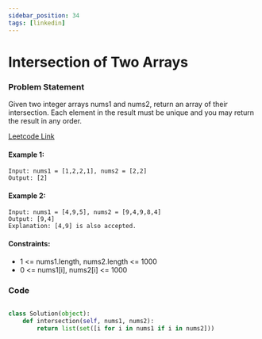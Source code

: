 ```yaml
---
sidebar_position: 34
tags: [linkedin]
---
```


# Intersection of Two Arrays

### Problem Statement

Given two integer arrays nums1 and nums2, return an array of their intersection. Each element in the result must be unique and you may return the result in any order.

[Leetcode Link](https://leetcode.com/problems/intersection-of-two-arrays/)

#### Example 1:

```
Input: nums1 = [1,2,2,1], nums2 = [2,2]
Output: [2]
```

#### Example 2:

```
Input: nums1 = [4,9,5], nums2 = [9,4,9,8,4]
Output: [9,4]
Explanation: [4,9] is also accepted.
```

#### Constraints:

- 1 <= nums1.length, nums2.length <= 1000
- 0 <= nums1[i], nums2[i] <= 1000

### Code

```python title="Python Code"

class Solution(object):
    def intersection(self, nums1, nums2):
        return list(set([i for i in nums1 if i in nums2]))
```
